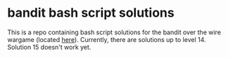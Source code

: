 # bandit bash script solutions
This is a repo containing bash script solutions for the bandit over the wire wargame (located [here]([https://bandit.labs.overthewire.org](https://overthewire.org/wargames/bandit/))).
Currently, there are solutions up to level 14.
Solution 15 doesn't work yet.
